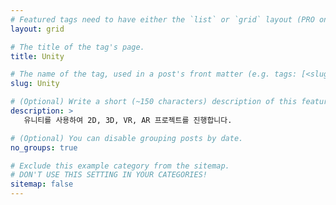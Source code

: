 ```yaml
---
# Featured tags need to have either the `list` or `grid` layout (PRO only).
layout: grid

# The title of the tag's page.
title: Unity

# The name of the tag, used in a post's front matter (e.g. tags: [<slug>]).
slug: Unity

# (Optional) Write a short (~150 characters) description of this featured tag.
description: >
   유니티를 사용하여 2D, 3D, VR, AR 프로젝트를 진행합니다.

# (Optional) You can disable grouping posts by date.
no_groups: true

# Exclude this example category from the sitemap.
# DON'T USE THIS SETTING IN YOUR CATEGORIES!
sitemap: false
---
```

